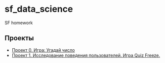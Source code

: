 # sf_data_science
SF homework

## Проекты

* [Проект 0. Игра: Угадай число](https://github.com/SavchenkoNastena/sf_data_science/tree/main/project_0)
* [Проект 1. Исследование поведения пользователей. Игра Quiz Freeze.](https://github.com/SavchenkoNastena/sf_data_science/tree/main/project_1)
